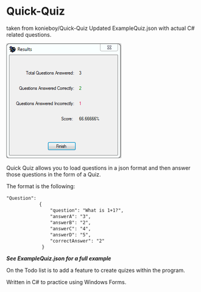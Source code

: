 # Quick-Quiz
taken from konieboy/Quick-Quiz
Updated ExampleQuiz.json with actual C# related questions.

![alt tag](https://raw.githubusercontent.com/konieboy/Quick-Quiz/master/Quick%20Quiz/Quiz%20Files/Screenshot.PNG)

Quick Quiz allows you to load questions in a json format and then answer those questions in the form of a Quiz.

The format is the following:
```
"Question": 
            {
                "question": "What is 1+1?",
                "answerA": "3",
                "answerB": "2",
                "answerC": "4",
                "answerD": "5",
                "correctAnswer": "2"
             }
```      
***See ExampleQuiz.json for a full example***

             
On the Todo list is to add a feature to create quizes within the program.             

Written in C# to practice using Windows Forms.

